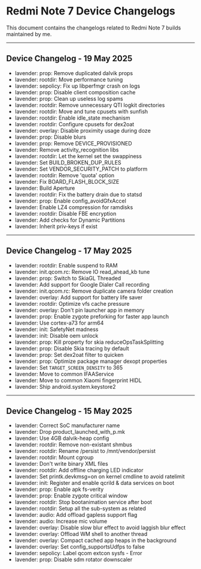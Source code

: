 # Redmi Note 7 Device Changelogs

This document contains the changelogs related to Redmi Note 7 builds maintained by me.

---

## Device Changelog - 19 May 2025

- lavender: prop: Remove duplicated dalvik props  
- lavender: rootdir: Move performance tuning  
- lavender: sepolicy: Fix up libperfmgr crash on logs  
- lavender: prop: Disable client composition cache  
- lavender: prop: Clean up useless log spams  
- lavender: rootdir: Remove unnecessary QTI logkit directories  
- lavender: rootdir: Move and tune cpusets with sunfish  
- lavender: rootdir: Enable idle_state mechanism  
- lavender: rootdir: Configure cpusets for dex2oat  
- lavender: overlay: Disable proximity usage during doze  
- lavender: prop: Disable blurs  
- lavender: prop: Remove DEVICE_PROVISIONED  
- lavender: Remove activity_recognition libs  
- lavender: rootdir: Let the kernel set the swappiness  
- lavender: Set BUILD_BROKEN_DUP_RULES  
- lavender: Set VENDOR_SECURITY_PATCH to platform  
- lavender: rootdir: Remove 'quota' option  
- lavender: Fix BOARD_FLASH_BLOCK_SIZE  
- lavender: Build Aperture  
- lavender: rootdir: Fix the battery drain due to statsd  
- lavender: prop: Enable config_avoidGfxAccel  
- lavender: Enable LZ4 compression for ramdisks  
- lavender: rootdir: Disable FBE encryption  
- lavender: Add checks for Dynamic Partitions  
- lavender: Inherit priv-keys if exist  

---

## Device Changelog - 17 May 2025

- lavender: rootdir: Enable suspend to RAM  
- lavender: init.qcom.rc: Remove IO read_ahead_kb tune  
- lavender: prop: Switch to SkiaGL Threaded  
- lavender: Add support for Google Dialer Call recording  
- lavender: init.qcom.rc: Remove duplicate camera folder creation  
- lavender: overlay: Add support for battery life saver  
- lavender: rootdir: Optimize vfs cache pressure  
- lavender: overlay: Don't pin launcher app in memory  
- lavender: prop: Enable zygote preforking for faster app launch  
- lavender: Use cortex-a73 for arm64  
- lavender: init: SafetyNet madness  
- lavender: init: Disable oem unlock  
- lavender: prop: Kill property for skia reduceOpsTaskSplitting  
- lavender: prop: Disable Skia tracing by default  
- lavender: prop: Set dex2oat filter to quicken  
- lavender: prop: Optimize package manager dexopt properties  
- lavender: Set `TARGET_SCREEN_DENSITY` to 365  
- lavender: Move to common IFAAService  
- lavender: Move to common Xiaomi fingerprint HIDL  
- lavender: Ship android.system.keystore2  

---

## Device Changelog - 15 May 2025

- lavender: Correct SoC manufacturer name  
- lavender: Drop product_launched_with_p.mk  
- lavender: Use 4GB dalvik-heap config  
- lavender: rootdir: Remove non-existant shmbus  
- lavender: rootdir: Rename /persist to /mnt/vendor/persist  
- lavender: rootdir: Mount cgroup  
- lavender: Don't write binary XML files  
- lavender: rootdir: Add offline charging LED indicator  
- lavender: Set printk.devkmsg=on on kernel cmdline to avoid ratelimit  
- lavender: init: Register and enable qcrild & data services on boot  
- lavender: prop: Enable apk fs-verity  
- lavender: prop: Enable zygote critical window  
- lavender: rootdir: Stop bootanimation service after boot  
- lavender: rootdir: Setup all the sub-system as related  
- lavender: audio: Add offload gapless support flag  
- lavender: audio: Increase mic volume  
- lavender: overlay: Disable slow blur effect to avoid laggish blur effect  
- lavender: overlay: Offload WM shell to another thread  
- lavender: overlay: Compact cached app heaps in the background  
- lavender: overlay: Set config_supportsUdfps to false  
- lavender: sepolicy: Label qcom extcon sysfs - Error  
- lavender: prop: Disable sdm rotator downscaler
